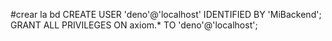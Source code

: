 #crear la bd
CREATE USER 'deno'@'localhost' IDENTIFIED BY 'MiBackend';
GRANT ALL PRIVILEGES ON axiom.* TO 'deno'@'localhost';